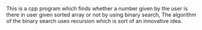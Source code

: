This is a cpp program which finds whether a number given by the user is there in user given sorted array or not by using binary search, The algorithm of the binary search uses recursion which is sort of an innovative idea.
